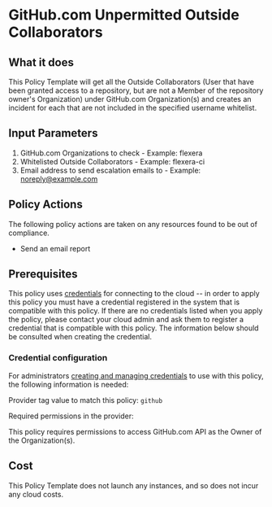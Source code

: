 # GitHub.com Unpermitted Outside Collaborators

## What it does

This Policy Template will get all the Outside Collaborators (User that have been granted access to a repository, but are not a Member of the repository owner's Organization) under GitHub.com Organization(s) and creates an incident for each that are not included in the specified username whitelist.

## Input Parameters

1. GitHub.com Organizations to check - Example: flexera
2. Whitelisted Outside Collaborators - Example: flexera-ci
3. Email address to send escalation emails to - Example: noreply@example.com

## Policy Actions

The following policy actions are taken on any resources found to be out of compliance.

- Send an email report

## Prerequisites

This policy uses [credentials](https://docs.rightscale.com/policies/users/guides/credential_management.html)
for connecting to the cloud -- in order to apply this policy you must have a credential registered in the system that is compatible with this policy. If there are no
credentials listed when you apply the policy, please contact your cloud admin and ask them to register a credential that is compatible with this policy. The information below should be consulted when creating the credential.

### Credential configuration

For administrators [creating and managing credentials](https://docs.rightscale.com/policies/users/guides/credential_management.html) to use with this policy, the following information is needed: 

Provider tag value to match this policy: `github`

Required permissions in the provider:

This policy requires permissions to access GitHub.com API as the Owner of the Organization(s).

## Cost

This Policy Template does not launch any instances, and so does not incur any cloud costs.
